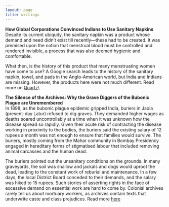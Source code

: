 ```yaml
---
layout: page
title: writings
---
```

**How Global Corporations Convinced Indians to Use Sanitary Napkins**\
Despite its current ubiquity, the sanitary napkin was a product whose demand and need didn’t exist till recently—these had to be created. It was premised upon the notion that menstrual blood must be controlled and rendered invisible, a process that was also deemed hygienic and comfortable.

What then, is the history of this product that many menstruating women have come to use? A Google search leads to the history of the sanitary napkin, towel, and pads in the Anglo-American world, but India and Indians are missing. However, the products here were not much different.
Read more on [Quartz](https://qz.com/india/610755/how-global-mncs-convinced-indians-to-use-sanitary-napkins/)\

**The Silence of the Archives: Why the Grave Diggers of the Bubonic Plague are Unremembered**\
In 1898, as the bubonic plague epidemic gripped India, buriers in Jaola (present-day Latur) refused to dig graves. They demanded higher wages as deaths soared uncontrollably at a time when it was unknown how the disease spread so rapidly. Given their acute risk of contracting the disease working in proximity to the bodies, the buriers said the existing salary of 12 rupees a month was not enough to ensure that families would survive. The buriers, mostly coming from the Mahar community in Bombay Presidency engaged in hereditary forms of stigmatised labour that included removing animal carcasses and the human dead.

The buriers pointed out the unsanitary conditions on the grounds. In many graveyards, the soil was shallow and jackals and dogs would uproot the dead, leading to the constant work of reburial and maintenance. In a few days, the local District Board conceded to their demands, and the salary was hiked to 15 rupees. Such stories of asserting rights in the face of excessive demand on essential work are hard to come by. Colonial archives rarely tell us about mortuary workers, as archives contain texts that underwrite caste and class prejudices.
Read more [here](http://sohinichattopadhyay.com/2020/05/the-silence-of-the-archives-why-the-grave-diggers-of-the-bubonic-plague-are-unremembered/)

